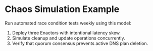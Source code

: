 # Chaos Simulation Example

Run automated race condition tests weekly using this model:

1. Deploy three Enactors with intentional latency skew.
2. Simulate cleanup and update operations concurrently.
3. Verify that quorum consensus prevents active DNS plan deletion.
